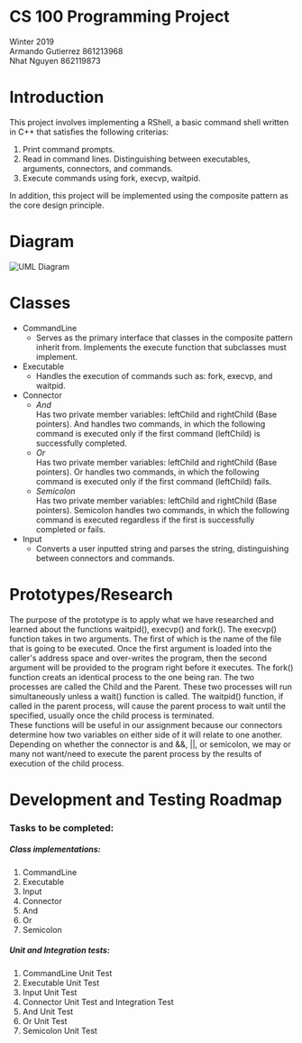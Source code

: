 # CS 100 Programming Project
Winter 2019\
Armando Gutierrez 861213968\
Nhat Nguyen 862119873

# Introduction
This project involves implementing a RShell, a basic command shell written in C++ that satisfies the following criterias: 
1. Print command prompts.
2. Read in command lines. Distinguishing between executables, arguments, connectors, and commands.
3. Execute commands using fork, execvp, waitpid.

In addition, this project will be implemented using the composite pattern as the core design principle.

# Diagram
![UML Diagram](https://github.com/cs100/assignment-cs_100_aa_assignment_1/blob/master/Images/Assignment_2_UML.png)

# Classes
* CommandLine
  * Serves as the primary interface that classes in the composite pattern inherit from. Implements the execute function that subclasses must implement.
* Executable
  * Handles the execution of commands such as: fork, execvp, and waitpid.
* Connector
  * *And*\
Has two private member variables: leftChild and rightChild (Base pointers). And handles two commands, in which the following command is executed only if the first command (leftChild) is successfully completed.
  * *Or*\
Has two private member variables: leftChild and rightChild (Base pointers). Or handles two commands, in which the following command is executed only if the first command (leftChild) fails.
  * *Semicolon*\
Has two private member variables: leftChild and rightChild (Base pointers). Semicolon handles two commands, in which the following command is executed regardless if the first is successfully completed or fails.
* Input
  * Converts a user inputted string and parses the string, distinguishing between connectors and commands.
# Prototypes/Research
The purpose of the prototype is to apply what we have researched and learned about the functions waitpid(), execvp() and fork(). The execvp() function takes in two arguments. The first of which is the name of the file that is going to be executed. Once the first argument is loaded into the caller's address space and over-writes the program, then the second argument will be provided to the program right before it executes. The fork() function creats an identical process to the one being ran. The two processes are called the Child and the Parent. These two processes will run simultaneously unless a wait() function is called. The waitpid() function, if called in the parent process, will cause the parent process to wait until the specified, usually once the child process is terminated. \
These functions will be useful in our assignment because our connectors determine how two variables on either side of it will relate to one another. Depending on whether the connector is and &&, ||, or semicolon, we may or many not want/need to execute the parent process by the results of execution of the child process.

# Development and Testing Roadmap
### Tasks to be completed:
##### Class implementations:
1. CommandLine
2. Executable
3. Input
4. Connector
5. And
6. Or
7. Semicolon
##### Unit and Integration tests:
1. CommandLine Unit Test
2. Executable Unit Test
3. Input Unit Test
4. Connector Unit Test and Integration Test
5. And Unit Test
6. Or Unit Test
7. Semicolon Unit Test
